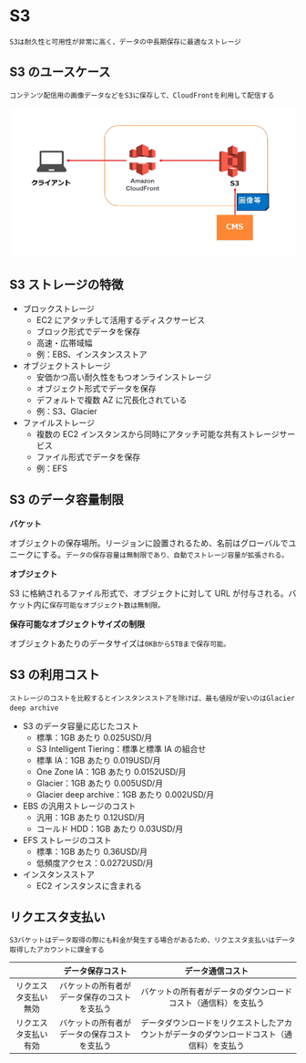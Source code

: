 # S3

`S3は耐久性と可用性が非常に高く、データの中長期保存に最適なストレージ`

## S3 のユースケース

`コンテンツ配信用の画像データなどをS3に保存して、CloudFrontを利用して配信する`

![picture 1](images/6f9fb020b5fd9f9531069eaddcb4dc6e89f46b3402f63f05d64159220ae801f7.png)

## S3 ストレージの特徴

- ブロックストレージ
  - EC2 にアタッチして活用するディスクサービス
  - ブロック形式でデータを保存
  - 高速・広帯域幅
  - 例：EBS、インスタンスストア
- オブジェクトストレージ
  - 安価かつ高い耐久性をもつオンラインストレージ
  - オブジェクト形式でデータを保存
  - デフォルトで複数 AZ に冗長化されている
  - 例：S3、Glacier
- ファイルストレージ
  - 複数の EC2 インスタンスから同時にアタッチ可能な共有ストレージサービス
  - ファイル形式でデータを保存
  - 例：EFS

## S3 のデータ容量制限

**バケット**

オブジェクトの保存場所。リージョンに設置されるため、名前はグローバルでユニークにする。`データの保存容量は無制限であり、自動でストレージ容量が拡張される。`

**オブジェクト**

S3 に格納されるファイル形式で、オブジェクトに対して URL が付与される。バケット内に`保存可能なオブジェクト数は無制限。`

**保存可能なオブジェクトサイズの制限**

オブジェクトあたりのデータサイズは`0KBから5TBまで保存可能。`

## S3 の利用コスト

`ストレージのコストを比較するとインスタンスストアを除けば、最も値段が安いのはGlacier deep archive`

- S3 のデータ容量に応じたコスト
  - 標準：1GB あたり 0.025USD/月
  - S3 Intelligent Tiering：標準と標準 IA の組合せ
  - 標準 IA：1GB あたり 0.019USD/月
  - One Zone IA：1GB あたり 0.0152USD/月
  - Glacier：1GB あたり 0.005USD/月
  - Glacier deep archive：1GB あたり 0.002USD/月
- EBS の汎用ストレージのコスト
  - 汎用：1GB あたり 0.12USD/月
  - コールド HDD：1GB あたり 0.03USD/月
- EFS ストレージのコスト
  - 標準：1GB あたり 0.36USD/月
  - 低頻度アクセス：0.0272USD/月
- インスタンスストア
  - EC2 インスタンスに含まれる

## リクエスタ支払い

`S3バケットはデータ取得の際にも料金が発生する場合があるため、リクエスタ支払いはデータ取得したアカウントに課金する`

|                      |               データ保存コスト               |                                      データ通信コスト                                      |
| :------------------: | :------------------------------------------: | :----------------------------------------------------------------------------------------: |
| リクエスタ支払い無効 | バケットの所有者がデータ保存のコストを支払う |               バケットの所有者がデータのダウンロードコスト（通信料）を支払う               |
| リクエスタ支払い有効 | バケットの所有者がデータの保存コストを支払う | データダウンロードをリクエストしたアカウントがデータのダウンロードコスト（通信料）を支払う |
